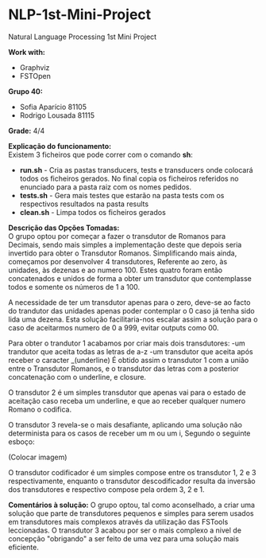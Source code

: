 # NLP-1st-Mini-Project
Natural Language Processing 1st Mini Project

**Work with:**
 - Graphviz
 - FSTOpen

**Grupo 40:**
- Sofia Aparício 81105
- Rodrigo Lousada 81115

**Grade:** 4/4

**Explicação do funcionamento:**  
Existem 3 ficheiros que pode correr com o comando **sh**:
 - **run.sh** - Cria as pastas transducers, tests e transducers onde colocará todos os ficheiros gerados. No final copia os ficheiros referidos no enunciado para a pasta raiz com os nomes pedidos.
 - **tests.sh** - Gera mais testes que estarão na pasta tests com os respectivos resultados na pasta results
 - **clean.sh** - Limpa todos os ficheiros gerados

**Descrição das Opções Tomadas:**  
O grupo optou por começar a fazer o transdutor de Romanos para Decimais, sendo mais simples a implementação deste que depois seria invertido para obter o Transdutor Romanos. Simplificando mais ainda, começamos por desenvolver 4 transdutores, Referente ao zero, às unidades, às dezenas e ao numero 100. Estes quatro foram então concatenados e unidos de forma a obter um transdutor que contemplasse todos e somente os números de 1 a 100. 

A necessidade de ter um transdutor apenas para o zero, deve-se ao facto do trandutor das unidades apenas poder contemplar o 0 caso já tenha sido lida uma dezena. Esta solução facilitaria-nos escalar assim a solução para o caso de aceitarmos numero de 0 a 999, evitar outputs como 00.

Para obter o trandutor 1 acabamos por criar mais dois transdutores:
 -um trandutor que aceita todas as letras de a-z
 -um transdutor que aceita após receber o caracter _(underline)
É obtido assim o transdutor 1 com a união entre o Transdutor Romanos, e o transdutor das letras com a posterior concatenação com o underline, e closure.

O transdutor 2 é um simples transdutor que apenas vai para o estado de aceitação caso receba um underline, e que ao receber qualquer numero Romano o codifica.

O transdutor 3 revela-se o mais desafiante, aplicando uma solução não determinista para os casos de receber um m ou um i, Segundo o seguinte esboço:

(Colocar imagem)

O transdutor codificador é um simples compose entre os transdutor 1, 2 e 3 respectivamente, enquanto o transdutor descodificador resulta da inversão dos transdutores e respectivo compose pela ordem 3, 2 e 1.

**Comentários à solução:**
O grupo optou, tal como aconselhado, a criar uma solução que parte de transdutores pequenos e simples para serem usados em transdutores mais complexos através da utilização das FSTools leccionadas.
O transdutor 3 acabou por ser o mais complexo a nivel de concepção "obrigando" a ser feito de uma vez para uma solução mais eficiente.


